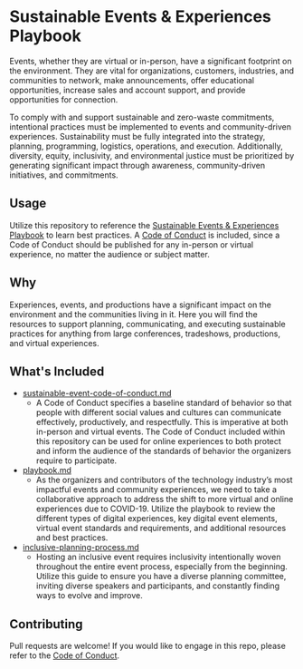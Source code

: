 # Sustainable Events & Experiences Playbook

Events, whether they are virtual or in-person, have a significant footprint on the environment. They are vital for organizations, customers, industries, and communities to network, make announcements, offer educational opportunities, increase sales and account support, and provide opportunities for connection.   

To comply with and support sustainable and zero-waste commitments, intentional practices must be implemented to events and community-driven experiences. Sustainability must be fully integrated into the strategy, planning, programming, logistics, operations, and execution. Additionally, diversity, equity, inclusivity, and environmental justice must be prioritized by generating significant impact through awareness, community-driven initiatives, and commitments.
  
## Usage

Utilize this repository to reference the [Sustainable Events & Experiences Playbook](./playbook.md) to learn best practices. A [Code of Conduct](./sustainable-event-code-of-conduct.md) is included, since a Code of Conduct should be published for any in-person or virtual experience, no matter the audience or subject matter.

## Why

Experiences, events, and productions have a significant impact on the environment and the communities living in it. Here you will find the resources to support planning, communicating, and executing sustainable practices for anything from large conferences, tradeshows, productions, and virtual experiences.

## What's Included

* [sustainable-event-code-of-conduct.md](./sustainable-event-code-of-conduct.md)
  * A Code of Conduct specifies a baseline standard of behavior so that people with different social values and cultures can communicate effectively, productively, and respectfully. This is imperative at both in-person and virtual events. The Code of Conduct included within this repository can be used for online experiences to both protect and inform the audience of the standards of behavior the organizers require to participate.
* [playbook.md](./playbook.md)
  * As the organizers and contributors of the technology industry’s most impactful events and community experiences, we need to take a collaborative approach to address the shift to more virtual and online experiences due to COVID-19. Utilize the playbook to review the different types of digital experiences, key digital event elements, virtual event standards and requirements, and additional resources and best practices. 
* [inclusive-planning-process.md](./inclusive-planning-process.md)
  * Hosting an inclusive event requires inclusivity intentionally woven throughout the entire event process, especially from the beginning. Utilize this guide to ensure you have a diverse planning committee, inviting diverse speakers and participants, and constantly finding ways to evolve and improve.

## Contributing

Pull requests are welcome! If you would like to engage in this repo, please refer to the [Code of Conduct](./CODE_OF_CONDUCT.md).
